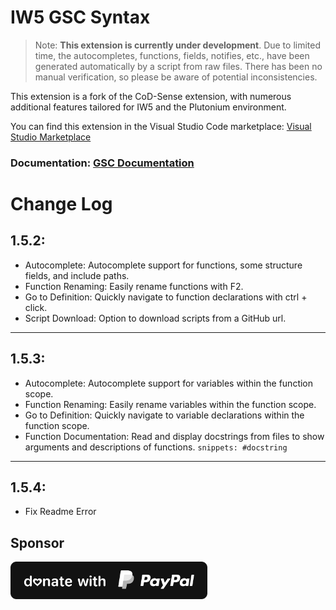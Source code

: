 # IW5 GSC Syntax
> Note: **This extension is currently under development**. Due to limited time, the autocompletes, functions, fields, notifies, etc., have been generated automatically by a script from raw files. There has been no manual verification, so please be aware of potential inconsistencies.

This extension is a fork of the CoD-Sense extension, with numerous additional features tailored for IW5 and the Plutonium environment.

You can find this extension in the Visual Studio Code marketplace: [Visual Studio Marketplace](https://marketplace.visualstudio.com/items?itemName=LastDemon99.lb-iw5-gsc)

### Documentation: [GSC Documentation](https://lastdemon99.github.io/IW5-Documentation/index_gsc.html)

# Change Log

## 1.5.2:
- Autocomplete: Autocomplete support for functions, some structure fields, and include paths.
- Function Renaming: Easily rename functions with F2.
- Go to Definition: Quickly navigate to function declarations with ctrl + click.
- Script Download: Option to download scripts from a GitHub url.

-------------------------------------------------------------

## 1.5.3:
- Autocomplete: Autocomplete support for variables within the function scope.
- Function Renaming: Easily rename variables within the function scope.
- Go to Definition: Quickly navigate to variable declarations within the function scope.
- Function Documentation: Read and display docstrings from files to show arguments and descriptions of functions. `snippets: #docstring`

-------------------------------------------------------------

## 1.5.4:
- Fix Readme Error

## Sponsor
<a href="https://www.paypal.com/paypalme/lastdemon99/"><img src="https://github.com/LastDemon99/LastDemon99/blob/main/Data/paypal_dark.svg" height="60"></a>
